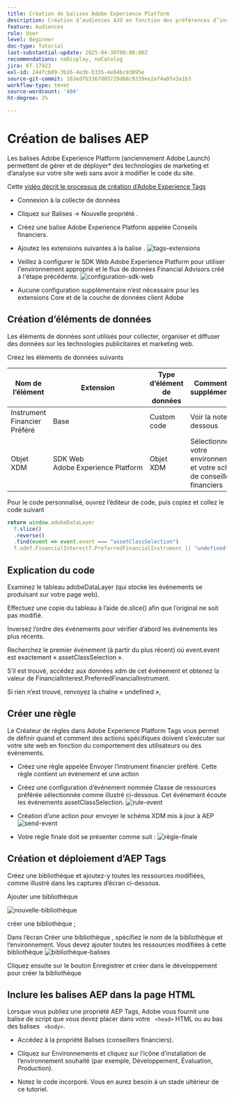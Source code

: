```yaml
---
title: Création de balises Adobe Experience Platform
description: Création d’audiences AJO en fonction des préférences d’investissement des utilisateurs (actions, obligations, CD)
feature: Audiences
role: User
level: Beginner
doc-type: Tutorial
last-substantial-update: 2025-04-30T00:00:00Z
recommendations: noDisplay, noCatalog
jira: KT-17923
exl-id: 244fcb09-3b16-4e3b-b335-4e84bc93095e
source-git-commit: 163edfb3367d03729d68c9339ee2af4a0fe3a1b3
workflow-type: tm+mt
source-wordcount: '494'
ht-degree: 2%

---
```


# Création de balises AEP

Les balises Adobe Experience Platform (anciennement Adobe Launch) permettent de gérer et de déployer* des technologies de marketing et d’analyse sur votre site web sans avoir à modifier le code du site.

Cette [ vidéo décrit le processus de création d’Adobe Experience Tags](https://experienceleague.adobe.com/fr/playlists/experience-platform-get-started-with-tags)

* Connexion à la collecte de données
* Cliquez sur Balises -> Nouvelle propriété .
* Créez une balise Adobe Experience Platform appelée Conseils financiers.

* Ajoutez les extensions suivantes à la balise .
  ![tags-extensions](assets/tags-extensions.png)

* Veillez à configurer le SDK Web Adobe Experience Platform pour utiliser l&#39;environnement approprié et le flux de données Financial Advisors créé à l&#39;étape précédente.
  ![configuration-sdk-web](assets/web-sdk-configuration.png)

* Aucune configuration supplémentaire n’est nécessaire pour les extensions Core et de la couche de données client Adobe

## Création d’éléments de données

Les éléments de données sont utilisés pour collecter, organiser et diffuser des données sur les technologies publicitaires et marketing web.

Créez les éléments de données suivants

| Nom de l’élément | Extension | Type d’élément de données | Commentaires supplémentaires |
|------------------------------|-----------------------------------|-------------------|------------------------------------------------------------------------------------------------------------------------------------------------------------------|
| Instrument Financier Préféré | Base | Custom code | Voir la note ci-dessous |
| Objet XDM | SDK Web Adobe Experience Platform | Objet XDM | Sélectionnez votre environnement et votre schéma de conseillers financiers |


Pour le code personnalisé, ouvrez l’éditeur de code, puis copiez et collez le code suivant

```javascript
return window.adobeDataLayer
  ?.slice()
  .reverse()
  .find(event => event.event === "assetClassSelection")
  ?.xdm?.FinancialInterest?.PreferredFinancialInstrument || "undefined";
```

## Explication du code

Examinez le tableau adobeDataLayer (qui stocke les événements se produisant sur votre page web).

Effectuez une copie du tableau à l’aide de.slice() afin que l’original ne soit pas modifié.

Inversez l’ordre des événements pour vérifier d’abord les événements les plus récents.

Recherchez le premier événement (à partir du plus récent) où event.event est exactement « assetClassSelection ».

S’il est trouvé, accédez aux données xdm de cet événement et obtenez la valeur de FinancialInterest.PreferredFinancialInstrument.

Si rien n’est trouvé, renvoyez la chaîne « undefined »,



## Créer une règle

Le Créateur de règles dans Adobe Experience Platform Tags vous permet de définir quand et comment des actions spécifiques doivent s’exécuter sur votre site web en fonction du comportement des utilisateurs ou des événements.

* Créez une règle appelée Envoyer l’instrument financier préféré. Cette règle contient un événement et une action


* Créez une configuration d’événement nommée Classe de ressources préférée sélectionnée comme illustré ci-dessous. Cet événement écoute les événements assetClassSelection.
  ![rule-event](assets/rule-event.png)


* Création d’une action pour envoyer le schéma XDM mis à jour à AEP
  ![send-event](assets/rule-send-event.png)

* Votre règle finale doit se présenter comme suit :
  ![règle-finale](assets/final-rule.png)

## Création et déploiement d’AEP Tags


Créez une bibliothèque et ajoutez-y toutes les ressources modifiées, comme illustré dans les captures d’écran ci-dessous.

Ajouter une bibliothèque

![nouvelle-bibliothèque](assets/tag-add-library.png)

créer une bibliothèque ;

Dans l’écran Créer une bibliothèque , spécifiez le nom de la bibliothèque et l’environnement.
Vous devez ajouter toutes les ressources modifiées à cette bibliothèque
![bibliothèque-balises](assets/tag-build-library.png)

Cliquez ensuite sur le bouton Enregistrer et créer dans le développement pour créer la bibliothèque

## Inclure les balises AEP dans la page HTML

Lorsque vous publiez une propriété AEP Tags, Adobe vous fournit une balise de script que vous devez placer dans votre ``` <head>``` HTML ou au bas des balises ``` <body>```.

* Accédez à la propriété Balises (conseillers financiers).

* Cliquez sur Environnements et cliquez sur l’icône d’installation de l’environnement souhaité (par exemple, Développement, Évaluation, Production).

* Notez le code incorporé. Vous en aurez besoin à un stade ultérieur de ce tutoriel.
